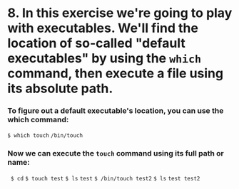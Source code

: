 # 8. In this exercise we're going to play with executables. We'll find the location of so-called "default executables" by using the `which` command, then execute a file using its absolute path.

### To figure out a default executable's location, you can use the which command:

`$ which touch`
`/bin/touch`

### Now we can execute the `touch` command using its full path or name:

` $ cd`
`$ touch test`
`$ ls`
`test`
`$ /bin/touch test2`
`$ ls`
`test test2`

